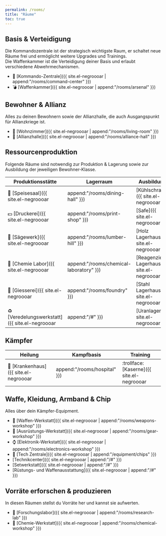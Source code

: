 ```yaml
---
permalink: /rooms/
title: "Räume"
toc: true
---
```


## Basis & Verteidigung

Die Kommandozentrale ist der strategisch wichtigste Raum, er schaltet neue Räume frei und ermöglicht weitere Upgrades und Trainings.  
Die Waffenkammer ist die Verteidigung deiner Basis und erlaubt verschiedene Abwehrmechanismen.


*  :european_castle: [Kommando-Zentrale]({{ site.el-negroooar | append:"/rooms/command-center" }})
*  :bomb: [Waffenkammer]({{ site.el-negroooar | append:"/rooms/arsenal" }})


## Bewohner & Allianz

Alles zu deinen Bewohnern sowie der Allianzhalle, die auch Ausgangspunkt für Allianzkriege ist.

* :couple: [Wohnzimmer]({{ site.el-negroooar | append:"/rooms/living-room" }})
* :triangular_flag_on_post: [Allianzhalle]({{ site.el-negroooar | append:"/rooms/alliance-hall" }})


## Ressourcenproduktion

Folgende Räume sind notwendig zur Produktion & Lagerung sowie zur Ausbildung der jeweiligen Bewohner-Klasse.

| Produktionsstätte         | Lagerraum              | Ausbildung              |
| ------------------------- | ---------------------- | ----------------------- |
| :hamburger: [Speisesaal]({{ site.el-negroooar | append:"/rooms/dining-hall" }}) | [Kühlschrank]({{ site.el-negroooar | append:"/rooms/refrigerator" }})          | [Küche]({{ site.el-negroooar | append:"/rooms/kitchen" }}) |
| :dollar: [Druckerei]({{ site.el-negroooar | append:"/rooms/print-shop" }})  | [Safe]({{ site.el-negroooar | append:"/rooms/vault" }}) | [Buchhaltungsbüro]({{ site.el-negroooar | append:"/rooms/accounting-office" }}) |
| :door: [Sägewerk]({{ site.el-negroooar | append:"/rooms/lumber-hill" }})    | [Holz Lagerhaus]({{ site.el-negroooar | append:"/rooms/wood-warehouse" }}) | [Tischlerwerkstatt]({{ site.el-negroooar | append:"/rooms/carpentry-workshop" }}) |
| :pill: [Chemie Labor]({{ site.el-negroooar | append:"/rooms/chemical-laboratory" }})    | [Reagenzien Lagerhaus]({{ site.el-negroooar | append:"/rooms/reagent-warehouse" }}) | [Experimentelles Labor]({{ site.el-negroooar | append:"/rooms/forge" }}) |
| :wrench: [Giesserei]({{ site.el-negroooar | append:"/rooms/foundry" }})     | [Stahl Lagerhaus]({{ site.el-negroooar | append:"/rooms/steel-warehouse" }})      | [Schmiede]({{ site.el-negroooar | append:"/rooms/experimental-lab" }}) |
| :recycle: [Veredelungswerkstatt]({{ site.el-negroooar | append:"/#" }})     | [Uranlager]({{ site.el-negroooar | append:"/#" }})      | [Prüfungszone]({{ site.el-negroooar | append:"/#" }}) |


## Kämpfer

| Heilung                   | Kampfbasis             | Training                |
| ------------------------- | ---------------------- | ----------------------- |
| :hospital: [Krankenhaus]({{ site.el-negroooar | append:"/rooms/hospital" }})  | :trollface: [Kaserne]({{ site.el-negroooar | append:"/rooms/barracks" }})  | :fist: [Trainigsraum]({{ site.el-negroooar | append:"/rooms/gym" }}) |


## Waffe, Kleidung, Armband & Chip

Alles über dein Kämpfer-Equipment.

* :gun: [Waffen-Werkstatt]({{ site.el-negroooar | append:"/rooms/weapons-workshop" }})
* :shirt: [Ausrüstungs-Werkstatt]({{ site.el-negroooar | append:"/rooms/gear-workshop" }})
* :watch: [Elektronik-Werkstatt]({{ site.el-negroooar | append:"/rooms/electronics-workshop" }})
* :name_badge: [Tech Zentrale]({{ site.el-negroooar | append:"/equipment/chips" }})
* [Technikcenter]({{ site.el-negroooar | append:"/#" }})
* [Setwerkstatt]({{ site.el-negroooar | append:"/#" }})
* [Rüstungs- und Waffenausstattung]({{ site.el-negroooar | append:"/#" }})


## Vorräte erforschen & produzieren

In diesen Räumen stellst du Vorräte her und kannst sie aufwerten.

* :microscope: [Forschungslabor]({{ site.el-negroooar | append:"/rooms/research-lab" }})
* :syringe: [Chemie-Werkstatt]({{ site.el-negroooar | append:"/rooms/chemical-workshop" }})

